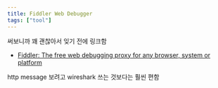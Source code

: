 ```yaml
---
title: Fiddler Web Debugger
tags: ["tool"]
---
```


써보니까 꽤 괜찮아서 잊기 전에 링크함

- [Fiddler: The free web debugging proxy for any browser, system or platform](https://www.telerik.com/fiddler)

http message 보려고 wireshark 쓰는 것보다는 훨씬 편함
